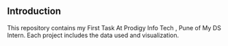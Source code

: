 ## Introduction

This repository contains my First Task At Prodigy Info Tech , Pune of My DS Intern. Each project includes the data used and visualization.

